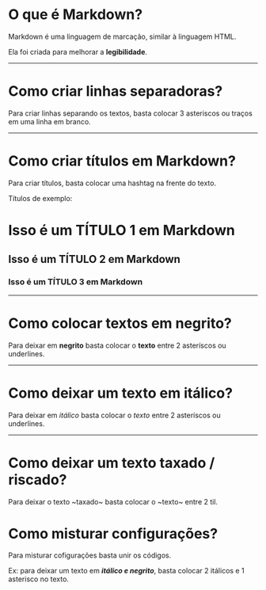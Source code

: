 # O que é Markdown?

Markdown é uma linguagem de marcação, similar à linguagem HTML.

Ela foi criada para melhorar a **legibilidade**.

---

# Como criar linhas separadoras?

Para criar linhas separando os textos, basta colocar 3 asteriscos ou traços em uma linha em branco.

---

# Como criar títulos em Markdown?

Para criar títulos, basta colocar uma hashtag na frente do texto.

Títulos de exemplo: 

# Isso é um TÍTULO 1 em Markdown
## Isso é um TÍTULO 2 em Markdown
### Isso é um TÍTULO 3 em Markdown

---

# Como colocar textos em negrito?

Para deixar em **negrito** basta colocar o __texto__ entre 2 asteríscos ou underlines.

---

# Como deixar um texto em itálico?

Para deixar em *itálico* basta colocar o _texto_ entre 2 asteríscos ou underlines.

---

# Como deixar um texto taxado / riscado?

Para deixar o texto ~taxado~ basta colocar o ~texto~ entre 2 til.

# Como misturar configurações?

Para misturar cofigurações basta unir os códigos.

Ex: para deixar um texto em __*itálico e negrito*__, basta colocar 2 itálicos e 1 asterisco no texto.



